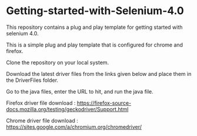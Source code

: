 # Getting-started-with-Selenium-4.0
This repository contains a plug and play template for getting started with selenium 4.0.

This is a simple plug and play template that is configured for chrome and firefox.

Clone the repository on your local system.

Download the latest driver files from the links given below and place them in the DriverFiles folder.

Go to the java files, enter the URL to hit, and run the java file.

Firefox driver file download : https://firefox-source-docs.mozilla.org/testing/geckodriver/Support.html

Chrome driver file download : https://sites.google.com/a/chromium.org/chromedriver/